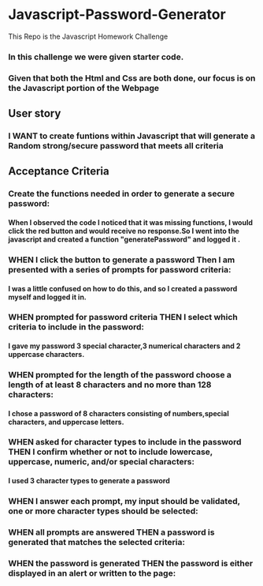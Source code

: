 # Javascript-Password-Generator
This Repo is the Javascript Homework Challenge 
 
### In this challenge we were given starter code.
### Given that both the Html and Css are both done, our focus is on the Javascript portion of the Webpage


## User story
### I WANT to create funtions within Javascript that will generate a Random strong/secure password that meets all criteria


## Acceptance Criteria
### Create the functions needed in order to generate a secure password:

 #### When I observed the code I noticed that it was missing functions, I would click the red button and would receive no response.So I went into the javascript and created a function "generatePassword" and logged it .

### WHEN I click the button to generate a password Then I am presented with a series of prompts for password criteria:

#### I was a little confused on how to do this, and so I created a password myself and logged it in.

### WHEN prompted for password criteria THEN I select which criteria to include in the password:

#### I gave my password 3 special character,3 numerical characters and 2 uppercase characters.

### WHEN prompted for the length of the password choose a length of at least 8 characters and no more than 128 characters:

#### I chose a password of 8 characters consisting of numbers,special characters, and uppercase letters.

### WHEN asked for character types to include in the password THEN I confirm whether or not to include lowercase, uppercase, numeric, and/or special characters:

#### I used 3 character types to generate a password

### WHEN I answer each prompt, my input should be validated, one or more character types should be selected:

#### 

### WHEN all prompts are answered THEN a password is generated that matches the selected criteria:

####

### WHEN the password is generated THEN the password is either displayed in an alert or written to the page:

####